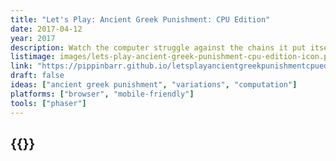 ```yaml
---
title: "Let's Play: Ancient Greek Punishment: CPU Edition"
date: 2017-04-12
year: 2017
description: Watch the computer struggle against the chains it put itself in! Watch the computer try to drink the water it moves out of reach! Watch the computer push a rock up a hill and knock it down again! In a joyful infinite loop! One must imagine CPU Sisyphus happy!
listimage: images/lets-play-ancient-greek-punishment-cpu-edition-icon.png
link: "https://pippinbarr.github.io/letsplayancientgreekpunishmentcpuedition/info/"
draft: false
ideas: ["ancient greek punishment", "variations", "computation"]
platforms: ["browser", "mobile-friendly"]
tools: ["phaser"]
---
```


## {{<param title >}}
